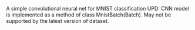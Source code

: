 A simple convolutional neural net for MNIST classification
UPD: CNN model is implemented as a method of class MnistBatch(Batch).
May not be supported by the latest version of dataset.
